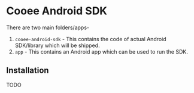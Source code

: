# Cooee Android SDK

There are two main folders/apps-

1. `cooee-android-sdk` - This contains the code of actual Android SDK/library which will be shipped.
2. `app` - This contains an Android app which can be used to run the SDK.

## Installation

TODO
